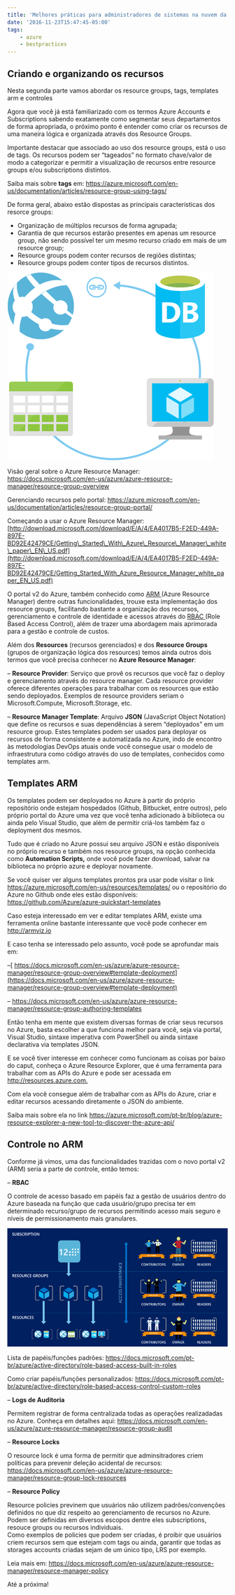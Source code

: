 ```yaml
---
title: 'Melhores práticas para administradores de sistemas na nuvem da Microsoft (Azure) &#8211; Parte II'
date: '2016-11-23T15:47:45-05:00'
tags:
    - azure
    - bestpractices
---
```


## Criando e organizando os recursos

Nesta segunda parte vamos abordar os resource groups, tags, templates arm e controles

Agora que você já está familiarizado com os termos Azure Accounts e Subscriptions sabendo exatamente como segmentar seus departamentos de forma apropriada, o próximo ponto é entender como criar os recursos de uma maneira lógica e organizada através dos Resource Groups.

Importante destacar que associado ao uso dos resource groups, está o uso de tags. Os recursos podem ser “tageados” no formato chave/valor de modo a categorizar e permitir a visualização de recursos entre resource groups e/ou subscriptions distintos.

Saiba mais sobre **tags** em: <https://azure.microsoft.com/en-us/documentation/articles/resource-group-using-tags/>

De forma geral, abaixo estão dispostas as principais características dos resorce groups:

- Organização de múltiplos recursos de forma agrupada;
- Garantia de que recursos estarão presentes em apenas um resource group, não sendo possível ter um mesmo recurso criado em mais de um resource group;
- Resource groups podem conter recursos de regiões distintas;
- Resource groups podem conter tipos de recursos distintos.

![](/wp-content/uploads/2016/11/rg.png)

Visão geral sobre o Azure Resource Manager: <https://docs.microsoft.com/en-us/azure/azure-resource-manager/resource-group-overview>

Gerenciando recursos pelo portal: <https://azure.microsoft.com/en-us/documentation/articles/resource-group-portal/>

Começando a usar o Azure Resource Manager: [http://download.microsoft.com/download/E/A/4/EA4017B5-F2ED-449A-897E-BD92E42479CE/Getting\_Started\_With\_Azure\_Resource\_Manager\_white\_paper\_EN\_US.pdf](http://download.microsoft.com/download/E/A/4/EA4017B5-F2ED-449A-897E-BD92E42479CE/Getting_Started_With_Azure_Resource_Manager_white_paper_EN_US.pdf)

O portal v2 do Azure, também conhecido como [ARM ](https://docs.microsoft.com/pt-br/azure/azure-resource-manager/resource-manager-deployment-model)(Azure Resource Manager) dentre outras funcionalidades, trouxe esta implementação dos resource groups, facilitando bastante a organização dos recursos, gerenciamento e controle de identidade e acessos através do [RBAC ](https://docs.microsoft.com/pt-br/azure/active-directory/role-based-access-control-configure)(Role Based Access Control), além de trazer uma abordagem mais aprimorada para a gestão e controle de custos.

Além dos **Resources** (recursos gerenciados) e dos **Resource Groups** (grupos de organização lógica dos resources) temos ainda outros dois termos que você precisa conhecer no **Azure Resource Manager**:

– **Resource Provider**: Serviço que provê os recursos que você faz o deploy e gerenciamento através do resource manager. Cada resource provider oferece diferentes operações para trabalhar com os resources que estão sendo deployados. Exemplos de resource providers seriam o Microsoft.Compute, Microsoft.Storage, etc.

– **Resource Manager Template**: Arquivo **JSON** (JavaScript Object Notation) que define os recursos e suas dependências à serem “deployados” em um resource group. Estes templates podem ser usados para deployar os recursos de forma consistente e automatizada no Azure, indo de encontro às metodologias DevOps atuais onde você consegue usar o modelo de infraestrutura como código através do uso de templates, conhecidos como templates arm.

## Templates ARM

Os templates podem ser deployados no Azure à partir do próprio repositório onde estejam hospedados (Github, Bitbucket, entre outros), pelo próprio portal do Azure uma vez que você tenha adicionado à biblioteca ou ainda pelo Visual Studio, que além de permitir criá-los também faz o deployment dos mesmos.

Tudo que é criado no Azure possui seu arquivo JSON e estão disponíveis no próprio recurso e também nos resource groups, na opção conhecida como **Automation Scripts,** onde você pode fazer download, salvar na biblioteca no próprio azure e deployar novamente.

Se você quiser ver alguns templates prontos pra usar pode visitar o link <https://azure.microsoft.com/en-us/resources/templates/> ou o repositório do Azure no Github onde eles estão disponíveis: <https://github.com/Azure/azure-quickstart-templates>

Caso esteja interessado em ver e editar templates ARM, existe uma ferramenta online bastante interessante que você pode conhecer em <http://armviz.io>

E caso tenha se interessado pelo assunto, você pode se aprofundar mais em:

–[ https://docs.microsoft.com/en-us/azure/azure-resource-manager/resource-group-overview#template-deployment](https://docs.microsoft.com/en-us/azure/azure-resource-manager/resource-group-overview#template-deployment)

– <https://docs.microsoft.com/en-us/azure/azure-resource-manager/resource-group-authoring-templates>

Então tenha em mente que existem diversas formas de criar seus recursos no Azure, basta escolher a que funciona melhor para você, seja via portal, Visual Studio, sintaxe imperativa com PowerShell ou ainda sintaxe declarativa via templates JSON.

E se você tiver interesse em conhecer como funcionam as coisas por baixo do caput, conheça o Azure Resource Explorer, que é uma ferramenta para trabalhar com as APIs do Azure e pode ser acessada em [http://resources.azure.com. ](http://resources.azure.com)

Com ela você consegue além de trabalhar com as APIs do Azure, criar e editar recursos acessando diretamente o JSON do ambiente.

Saiba mais sobre ela no link <https://azure.microsoft.com/pt-br/blog/azure-resource-explorer-a-new-tool-to-discover-the-azure-api/>

## Controle no ARM

Conforme já vimos, uma das funcionalidades trazidas com o novo portal v2 (ARM) seria a parte de controle, então temos:

– **RBAC**

O controle de acesso basado em papéis faz a gestão de usuários dentro do Azure baseada na função que cada usuário/grupo precisa ter em determinado recurso/grupo de recursos permitindo acesso mais seguro e níveis de permissionamento mais granulares.

![](/wp-content/uploads/2016/11/rbac.png)

Lista de papéis/funções padrões: <https://docs.microsoft.com/pt-br/azure/active-directory/role-based-access-built-in-roles>

Como criar papéis/funções personalizados: <https://docs.microsoft.com/pt-br/azure/active-directory/role-based-access-control-custom-roles>

– **Logs de Auditoria**

Permitem registrar de forma centralizada todas as operações realizadadas no Azure. Conheça em detalhes aqui: <https://docs.microsoft.com/en-us/azure/azure-resource-manager/resource-group-audit>

– **Resource Locks**

O resource lock é uma forma de permitir que adminsitradores criem políticas para prevenir deleção acidental de recursos: <https://docs.microsoft.com/en-us/azure/azure-resource-manager/resource-group-lock-resources>

– **Resource Policy**

Resource policies previnem que usuários não utilizem padrões/convenções definidos no que diz respeito ao gerenciamento de recursos no Azure. Podem ser definidas em diversos escopos dentre eles subscriptions, resouce groups ou recursos individuais.  
Como exemplos de policies que podem ser criadas, é proibir que usuários criem recursos sem que estejam com tags ou ainda, garantir que todas as storages accounts criadas sejam de um único tipo, LRS por exemplo.

Leia mais em: <https://docs.microsoft.com/en-us/azure/azure-resource-manager/resource-manager-policy>

Até a próxima!
